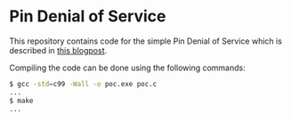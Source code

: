 # Pin Denial of Service

This repository contains code for the simple Pin Denial of Service which is
described in [this blogpost][url].

[url]: http://jbremer.org/pin-denial-of-service "Pin Denial of Service"

Compiling the code can be done using the following commands:

```bash
$ gcc -std=c99 -Wall -o poc.exe poc.c
...
$ make
...
```
